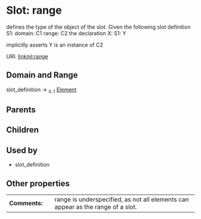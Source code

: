 
# Slot: range


defines the type of the object of the slot.  Given the following slot definition
  S1:
    domain: C1
    range:  C2
the declaration
  X:
    S1: Y

implicitly asserts Y is an instance of C2

URI: [linkml:range](https://w3id.org/linkml/range)


## Domain and Range

slot_definition &#8594;  <sub>0..1</sub> [Element](Element.md)

## Parents


## Children


## Used by

 * slot_definition

## Other properties

|  |  |  |
| --- | --- | --- |
| **Comments:** | | range is underspecified, as not all elements can appear as the range of a slot. |

